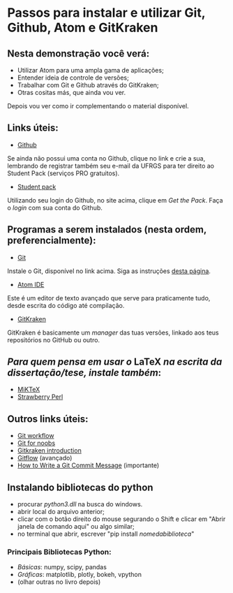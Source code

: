 # Passos para instalar e utilizar Git, Github, Atom e GitKraken

## Nesta demonstração você verá:

- Utilizar Atom para uma ampla gama de aplicações;
- Entender ideia de controle de versões;
- Trabalhar com Git e Github através do GitKraken;
- Otras cositas más, que ainda vou ver.

Depois vou ver como ir complementando o material disponível.
## Links úteis:

- [Github](https://github.com "Faça sua conta")

Se ainda não possui uma conta no Github, clique no link e crie a sua, lembrando de registrar também seu e-mail da UFRGS para ter direito ao Student Pack (serviços PRO gratuitos).

- [Student pack](https://education.github.com/pack "Student Pack")

Utilizando seu login do Github, no site acima, clique em *Get the Pack*. Faça o *login* com sua conta do Github.

## Programas a serem instalados (nesta ordem, preferencialmente):

- [Git](https://git-scm.com/ "Git")

Instale o Git, disponível no link acima. Siga as instruções [desta página](http://robertovormittag.net/ebooks/git-and-github/git-for-windows-installation-screenshots/ "Instalando Git").
- [Atom IDE](https://atom.io/ "Atom")

Este é um editor de texto avançado que serve para praticamente tudo, desde escrita do código até compilação.
- [GitKraken](https://www.gitkraken.com/)

GitKraken é basicamente um *manager* das tuas versões, linkado aos teus repositórios no GitHub ou outro.

## *Para quem pensa em usar o* LaTeX *na escrita da dissertação/tese, instale também*:

- [MiKTeX](https://miktex.org/ "MiKTeX")
- [Strawberry Perl](http://strawberryperl.com/ "Strawberry Perl")

## Outros links úteis:

- [Git workflow](https://www.youtube.com/watch?time_continue=5&v=3a2x1iJFJWc "GitKraken workflow")
- [Git for noobs](https://www.youtube.com/watch?v=_ALeswWzpBo "Git explained")
- [Gitkraken introduction](https://www.youtube.com/watch?v=ZKkMwTeAij4 "intro")
- [Gitflow](https://www.youtube.com/watch?v=eTOgjQ9o4vQ "Gitkraken Gitflow") (avançado)
- [How to Write a Git Commit Message](https://chris.beams.io/posts/git-commit/ "Commit naming") (importante)

## Instalando bibliotecas do python

- procurar *python3.dll* na busca do windows.
- abrir local do arquivo anterior;
- clicar com o botão direito do mouse segurando o Shift e clicar em "Abrir janela de comando aqui" ou algo similar;
- no terminal que abrir, escrever "pip install *nomedabiblioteca*"
### Principais Bibliotecas Python:
- _Básicas_: numpy, scipy, pandas
- _Gráficas_: matplotlib, plotly, bokeh, vpython
- (olhar outras no livro depois)
